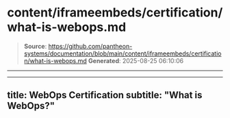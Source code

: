 # content/iframeembeds/certification/what-is-webops.md

> **Source**: https://github.com/pantheon-systems/documentation/blob/main/content/iframeembeds/certification/what-is-webops.md
> **Generated**: 2025-08-25 06:10:06

---

---
title: WebOps Certification
subtitle: "What is WebOps?"
---

<Partial file="certification-guide/what-is-webops.md" />
